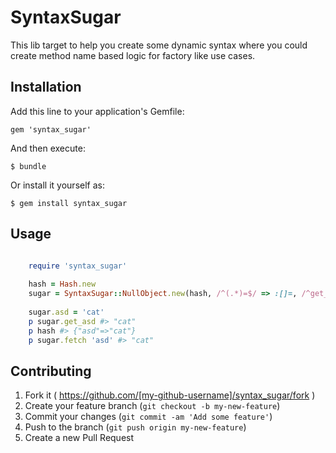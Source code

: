 # SyntaxSugar

This lib target to help you create some dynamic syntax 
where you could create method name based logic for factory like use cases.

## Installation

Add this line to your application's Gemfile:

    gem 'syntax_sugar'

And then execute:

    $ bundle

Or install it yourself as:

    $ gem install syntax_sugar

## Usage

```ruby

    require 'syntax_sugar'
    
    hash = Hash.new
    sugar = SyntaxSugar::NullObject.new(hash, /^(.*)=$/ => :[]=, /^get_(.*)$/ => :[], /^fetch$/ => :[])
    
    sugar.asd = 'cat'
    p sugar.get_asd #> "cat"
    p hash #> {"asd"=>"cat"}
    p sugar.fetch 'asd' #> "cat"

```


## Contributing

1. Fork it ( https://github.com/[my-github-username]/syntax_sugar/fork )
2. Create your feature branch (`git checkout -b my-new-feature`)
3. Commit your changes (`git commit -am 'Add some feature'`)
4. Push to the branch (`git push origin my-new-feature`)
5. Create a new Pull Request
